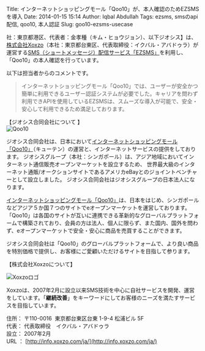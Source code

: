 Title: インターネットショッピングモール「Qoo10」が、本人確認のためEZSMSを導入
Date: 2014-01-15 15:14
Author: Iqbal Abdullah
Tags: ezsms, smsのapi配信, qoo10, 本人認証
Slug: goo10-ezsms-usecase

社：東京都港区、代表者：金孝種（キム・ヒョウジョン）、以下ジオシス】は、[株式会社Xoxzo](https://info.xoxzo.com/ja/)（本社：東京都台東区、代表取締役：イクバル・アバドゥラ）が運営する[SMS（ショートメッセージ）配信サービス「EZSMS」](https://www.ezsms.biz/ja/ "SMS配信サービス「EZSMS」")を利用し、「Qoo10」の本人確認を行っています。

以下は担当者からのコメントです。

> インターネットショッピングモール「Qoo10」では、ユーザーが安全かつ簡単に利用できるユーザー認証システムが必要でした。キャリアを問わず利用できAPIを使用しているEZSMSは、スムーズな導入が可能で、安全・安心して利用できるため満足しております。

【ジオシス合同会社について 】  
![Qoo10]({filename}/images/client-logos/qoo10-logo.png "Qoo10")

ジオシス合同会社は、日本において[インターネットショッピングモール「Qoo10」](http://www.qoo10.jp/ "インターネットショッピングモール「Qoo10」")（キューテン）の運営と、インターネットサービスの提供をしております。
ジオシスグループ（本社：シンガポール）は、アジア地域においてインターネット通信販売オープンマーケットを設立するため、
世界最大級のインターネット通販/オークションサイトであるアメリカeBayとのジョイントベンチャーとして設立しました。
ジオシス合同会社はジオシスグループの日本法人になります。

[インターネットショッピングモール「Qoo10」](http://www.qoo10.jp/ "インターネットショッピングモール「Qoo10」")は、日本をはじめ、シンガポールなどアジア５か国７つのサイトでeオープンマーケットを運営しております。「Qoo10」は各国のサイトが互いに連携できる革新的なグローバルプラットフォームで構築されており、会員の方は法人、個人に限らず、また国内、国外を問わず、eオープンマーケットで安全・安心に商品を売買することができます。

ジオシス合同会社は「Qoo10」のグローバルプラットフォームで、より良い商品を特別価格で提供し、お客様にご愛顧いただけるサイトを目指して参ります。

【株式会社Xoxzoについて】

![Xoxzoロゴ]({filename}/images/xoxzo-logo-02.png)

Xoxzoは、2007年2月に設立以来SMS技術を中心に自社サービスを開発、運営をしています。「**継続改善**」をキーワードにしてお客様のニーズを満たすサービスを目指しています。

住所： 〒110-0016  東京都台東区台東 1-9-4 松浦ビル 5F  
代表： 代表取締役　イクバル・アバドゥラ  
設立： 2007年2月  
URL ： [http://info.xoxzo.com/ja/](http://info.xoxzo.com/ja/)
